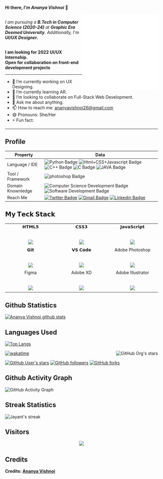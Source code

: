 <b> Hi there, <i>I'm Ananya Vishnoi</i></b> 👋

<img align="right" src="./gif.gif" length=250px width=250px>

<br>
<i>I am pursuing a <b>B.Tech in Computer Science (2020-24)</b> at <b>Graphic Era Deemed University</b>. Additionally, I'm <b>UI/UX Designer.</i></b>
<br>
<br>

**I am looking for 2022 UI/UX Internship.** <br>
**Open for collaboration on front-end development projects**

----


- 🔭 I’m currently working on UX Designing.
- 🌱 I’m currently learning AR.
- 👯 I’m looking to collaborate on Full-Stack Web Development.
- 💬 Ask me about anything.
- 📫 How to reach me: ananyavishnoi26@gmail.com
- 😄 Pronouns: She/Her
- ⚡ Fun fact: 
-----


## <b>Profile</b>

Property                 | Data  
-------------------------|------
Language / IDE           |  ![Python Badge](https://img.shields.io/badge/-PyCharm-3776AB?style=flat&logo=Python&logoColor=white) ![Html+CSS+Javascript Badge](https://img.shields.io/badge/-Visual%20Studio%20Code-F7DF1E?style=flat&logo=Javascript&logoColor=white) ![C++ Badge](https://img.shields.io/badge/-Visual%20Studio-00599C?style=flat&logo=C%2B%2B&logoColor=white) ![C Badge](https://img.shields.io/badge/-Visual%20Studio-A8B9CC?style=flat&logo=C&logoColor=white) ![JAVA Badge](https://img.shields.io/badge/-Eclipse-007396?style=flat&logo=JAVA&logoColor=white)
Tool / Framework         |  ![photoshop Badge](https://img.shields.io/badge/-Photoshop-26C9FF?style=flat&logo=Adobe-Photoshop&logoColor=white)
Domain Knownledge        | ![Computer Science Development Badge](https://img.shields.io/badge/-Computer%20Science-FAB040?style=flat&logoColor=white) ![Software Development Badge](https://img.shields.io/badge/-Software%20Development-FF6600?style=flat&logoColor=white) 
Reach Me                 | [![Twitter Badge](https://img.shields.io/badge/-AnanyaVishnoi-00acee?style=flat&logo=twitter&logoColor=white)](https://twitter.com/AnanyaVishnoi3/) [![Gmail Badge](https://img.shields.io/badge/-AnanyaVishnoi-e54448?style=flat&logo=Gmail&logoColor=white)](mailto:ananyavishnoi26@gmail.com) [![Linkedin Badge](https://img.shields.io/badge/-AnanyaVishnoi-blue?style=flat&logo=Linkedin&logoColor=white)](https://www.linkedin.com/in/ananya-vishnoi/)

## 𝗠𝘆 𝗧𝗲𝗰𝗸 𝗦𝘁𝗮𝗰𝗸

<table>
  <tbody>
    <tr valign="top">
      <td width="25%" align="center">
        <span>𝗛𝗧𝗠𝗟𝟱</span><br><br><br>
        <img height="64px" src="https://cdn.svgporn.com/logos/html-5.svg">
      </td>
      <td width="25%" align="center">
        <span>𝗖𝗦𝗦𝟯</span><br><br><br>
        <img height="64px" src="https://cdn.svgporn.com/logos/css-3.svg">
      </td>
      <td width="25%" align="center">
        <span>𝗝𝗮𝘃𝗮𝗦𝗰𝗿𝗶𝗽𝘁</span><br><br><br>
        <img height="64px" src="https://cdn.svgporn.com/logos/javascript.svg">
      </td>
    </tr>
      <td width="25%" align="center">
        <span>𝗚𝗶𝘁</span><br><br><br>
        <img height="64px" src="https://cdn.svgporn.com/logos/git-icon.svg">
      </td>
      <td width="25%" align="center">
        <span>𝗩𝗦 𝗖𝗼𝗱𝗲</span><br><br><br>
        <img height="64px" src="https://cdn.svgporn.com/logos/visual-studio-code.svg">
      </td>
      <td width="25%" align="center">
        <span>Adobe Photoshop</span><br><br><br>
        <img height="64px" src="https://encrypted-tbn0.gstatic.com/images?q=tbn:ANd9GcRsLgf4Ixs4Q9lHbZuhC-DacEht7a-B7nM_DIzJBni-_QEvXnqBIMA257yf8cpcY1q9ajM&usqp=CAU">
      </td>
    </tr>
    </tr>
      <td width="25%" align="center">
        <span>Figma</span><br><br><br>
        <img height="64px" src="https://s3-alpha.figma.com/hub/file/697598809/ce5e0bb3-16b9-4d88-9bca-7d237fe725a8-cover.png">
      </td>
      <td width="25%" align="center">
        <span>Adobe XD</span><br><br><br>
        <img height="64px" src="https://res.cloudinary.com/crunchbase-production/image/upload/c_lpad,f_auto,q_auto:eco,dpr_1/hjixnzui1nhq3trfcwx8">
      </td>
      <td width="25%" align="center">
        <span>Adobe Illustrator</span><br><br><br>
        <img height="64px" src="https://cia.imgix.net/files/blog/full/image329.jpg">
      </td>
    </tr>
  </tbody>
</table>


## <b>Github Statistics</b>

[![Ananya Vishnoi github stats](https://github-readme-stats.vercel.app/api?username=ananya26-vishnoi&theme=material-palenight&count_private=true&hide=contribs)](https://github.com/ananya26-vishnoi/github-readme-stats)

## <b>Languages Used</b>

[![Top Langs](https://github-readme-stats.vercel.app/api/top-langs/?username=ananya26-vishnoi&theme=material-palenight&hide=Jupyter&layout=compact)](https://github.com/ananya26-vishnoi/github-readme-stats)

[<img alt="GitHub Org's stars" src="https://img.shields.io/github/stars/OldCodersClub?label=OldCodersClub%27s%20Stars&logoColor=red&style=social" align="right">](https://github.com/OldCodersClub/faq)

[![wakatime](https://wakatime.com/badge/user/8cc8aa38-4041-409b-9d27-a85e5b897ad4.svg?style=social)](https://wakatime.com/@8cc8aa38-4041-409b-9d27-a85e5b897ad4)

[<img alt="GitHub User's stars" src="https://img.shields.io/github/stars/ananya26-vishnoi?affiliations=OWNER%2CCOLLABORATOR%2CORGANIZATION_MEMBER&label=Total%20user%20stars%20in%20all%20repo&logoColor=red&style=social">](https://github.com/ananya26-vishnoi?tab=repositories&q=&type=&language=&sort=stargazers)
[<img alt="GitHub followers" src="https://img.shields.io/github/followers/ananya26-vishnoi?&logoColor=red&style=social">](https://github.com/ananya26-vishnoi?tab=followers)
[<img alt="GitHub forks" src="https://img.shields.io/github/forks/ananya26-vishnoi/TranslatorSelenium?logoColor=red&style=social">](https://github.com/ananya26-vishnoi/TranslatorSelenium/network/members)
 
## <b>Github Activity Graph </b>
![GitHub Activity Graph](https://activity-graph.herokuapp.com/graph?username=ananya26-vishnoi&bg_color=000000&color=4fff67&line=4fff67&point=ffffff&area=true&hide_border=true)

## <b>Streak Statistics</b>
<div>
    <img alt="Jayant's streak" src="https://github-readme-streak-stats.herokuapp.com/?user=ananya26-vishnoi&theme=dark&hide_border=true"/>
</div>


## <b> Visitors</b>
  <p align="center">
  <img src="https://profile-counter.glitch.me/ananya26-vishnoi/count.svg">
</p>
    




## <b>Credits<b>
Credits: [Ananya Vishnoi](https://github.com/ananya26-vishnoi)
